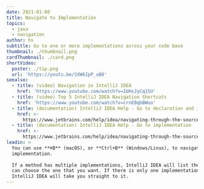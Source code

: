 ```yaml
---
date: 2021-01-08
title: Navigate to Implementation
topics:
  - java
  - navigation
author: hs
subtitle: Go to one or more implementations across your code base
thumbnail: ./thumbnail.png
cardThumbnail: ./card.png
shortVideo:
  poster: ./tip.png
  url: 'https://youtu.be/SXW6IpP_uB0'
seealso:
  - title: (video) Navigation in IntelliJ IDEA
    href: 'https://www.youtube.com/watch?v=1UHsJyCq1SU'
  - title: (video) Top 5 IntelliJ IDEA Navigation Shortcuts
    href: 'https://www.youtube.com/watch?v=crnEBqbBWuo'
  - title: (documentation) IntelliJ IDEA Help - Go to declaration and its type
    href: >-
      https://www.jetbrains.com/help/idea/navigating-through-the-source-code.html#go_to_declaration
  - title: (documentation) IntelliJ IDEA Help - Go to implementation
    href: >-
      https://www.jetbrains.com/help/idea/navigating-through-the-source-code.html#go_to_implementation
leadin: >
  You can use **⌘B** (macOS), or **Ctrl+B** (Windows/Linux), to navigate to an
  implementation.
   
  If a method has multiple implementations, IntelliJ IDEA will list them, so you
  can choose the one that you want. If there is only one implementation,
  IntelliJ IDEA will take you straight to it.
---
```


